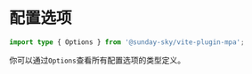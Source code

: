 # 配置选项

```ts
import type { Options } from '@sunday-sky/vite-plugin-mpa';
```

你可以通过`Options`查看所有配置选项的类型定义。
